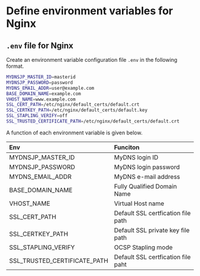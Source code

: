 # Define environment variables for Nginx
## `.env` file for Nginx
Create an environment variable configuration file `.env` in the following format.

```sh
MYDNSJP_MASTER_ID=masterid
MYDNSJP_PASSWORD=password
MYDNS_EMAIL_ADDR=user@example.com
BASE_DOMAIN_NAME=example.com
VHOST_NAME=www.example.com
SSL_CERT_PATH=/etc/nginx/default_certs/default.crt
SSL_CERTKEY_PATH=/etc/nginx/default_certs/default.key
SSL_STAPLING_VERIFY=off
SSL_TRUSTED_CERTIFICATE_PATH=/etc/nginx/default_certs/default.crt
```

A function of each environment variable is given below.

|Env|Funciton|
|:----|:----|
|MYDNSJP_MASTER_ID|MyDNS login ID|
|MYDNSJP_PASSWORD|MyDNS login password|
|MYDNS_EMAIL_ADDR|MyDNS e-mail address|
|BASE_DOMAIN_NAME|Fully Qualified Domain Name|
|VHOST_NAME|Virtual Host name|
|SSL_CERT_PATH|Default SSL certfication file path|
|SSL_CERTKEY_PATH|Default SSL private key file path|
|SSL_STAPLING_VERIFY|OCSP Stapling mode|
|SSL_TRUSTED_CERTIFICATE_PATH|Default SSL certfication file paht|
